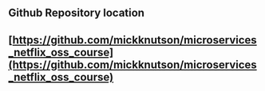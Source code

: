 Github Repository location
--------------------------

[https://github.com/mickknutson/microservices_netflix_oss_course](https://github.com/mickknutson/microservices_netflix_oss_course)
---